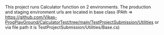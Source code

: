 This project runs Calculator function on 2 environments.
The production and staging environment urls are located in base class (PAth => https://github.com/Vikas-ProgPlayGround/CalculatorTest/tree/main/TestProjectSubmission/Utilities or via file path it is TestProjectSubmission/Utilities/Base.cs)

